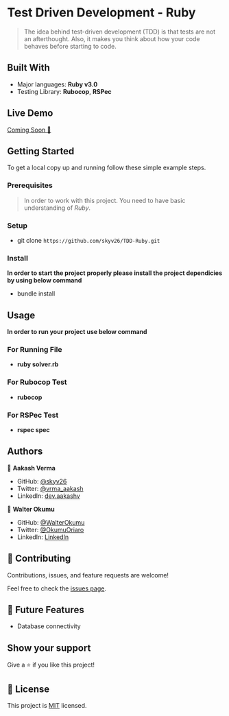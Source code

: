 # Test Driven Development - Ruby
> The idea behind test-driven development (TDD) is that tests are not an afterthought. Also, it makes you think about how your code behaves before starting to code.

## Built With

- Major languages: **Ruby v3.0**
- Testing Library: **Rubocop**, **RSPec**

## Live Demo

[Coming Soon 🎈]()

## Getting Started

To get a local copy up and running follow these simple example steps.

### Prerequisites

> In order to work with this project. You need to have basic understanding of *Ruby*.

### Setup

- git clone `https://github.com/skyv26/TDD-Ruby.git`

### Install

**In order to start the project properly please install the project dependicies by using below command**

- bundle install

## Usage

**In order to run your project use below command**
<br >

### For Running File
- **ruby solver.rb**

### For Rubocop Test
- **rubocop**

### For RSPec Test
- **rspec spec**

## Authors

👤 **Aakash Verma**

- GitHub: [@skyv26](https://github.com/skyv26)
- Twitter: [@vrma_aakash](https://twitter.com/vrma_aakash)
- LinkedIn: [dev.aakashv](https://linkedin.com/in/skyv2022)

👤 **Walter Okumu**

- GitHub: [@WalterOkumu](https://github.com/WalterOkumu)
- Twitter: [@OkumuOriaro](https://twitter.com/OkumuOriaro)
- LinkedIn: [LinkedIn](https://www.linkedin.com/in/okumu-oriaro/)


## 🤝 Contributing

Contributions, issues, and feature requests are welcome!

Feel free to check the [issues page](../../issues/).

## 🔭 Future Features

- Database connectivity

## Show your support

Give a ⭐️ if you like this project!

## 📝 License

This project is [MIT](./LICENSE) licensed.